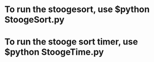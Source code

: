 # To run the stoogesort, use $python StoogeSort.py
# To run the stooge sort timer, use $python StoogeTime.py
